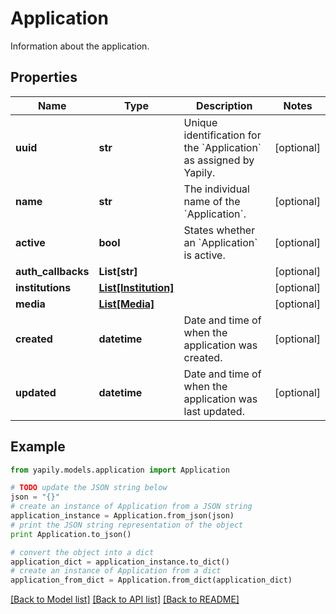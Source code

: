 # Application

Information about the application.

## Properties
Name | Type | Description | Notes
------------ | ------------- | ------------- | -------------
**uuid** | **str** | Unique identification for the &#x60;Application&#x60; as assigned by Yapily. | [optional] 
**name** | **str** | The individual name of the &#x60;Application&#x60;. | [optional] 
**active** | **bool** | States whether an &#x60;Application&#x60; is active. | [optional] 
**auth_callbacks** | **List[str]** |  | [optional] 
**institutions** | [**List[Institution]**](Institution.md) |  | [optional] 
**media** | [**List[Media]**](Media.md) |  | [optional] 
**created** | **datetime** | Date and time of when the application was created. | [optional] 
**updated** | **datetime** | Date and time of when the application was last updated. | [optional] 

## Example

```python
from yapily.models.application import Application

# TODO update the JSON string below
json = "{}"
# create an instance of Application from a JSON string
application_instance = Application.from_json(json)
# print the JSON string representation of the object
print Application.to_json()

# convert the object into a dict
application_dict = application_instance.to_dict()
# create an instance of Application from a dict
application_from_dict = Application.from_dict(application_dict)
```
[[Back to Model list]](../README.md#documentation-for-models) [[Back to API list]](../README.md#documentation-for-api-endpoints) [[Back to README]](../README.md)


